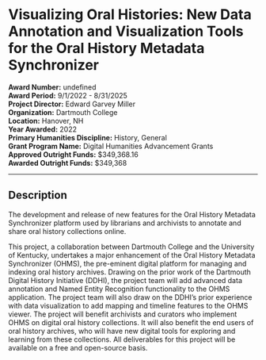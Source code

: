 
# Visualizing Oral Histories: New Data Annotation and Visualization Tools for the Oral History Metadata Synchronizer

**Award Number:** undefined  
**Award Period:** 9/1/2022 - 8/31/2025  
**Project Director:** Edward Garvey Miller  
**Organization:** Dartmouth College  
**Location:** Hanover, NH  
**Year Awarded:** 2022  
**Primary Humanities Discipline:** History, General  
**Grant Program Name:** Digital Humanities Advancement Grants  
**Approved Outright Funds:** $349,368.16  
**Awarded Outright Funds:** $349,368  

---

## Description

<p>The development and release of new features for the Oral History Metadata Synchronizer platform used by librarians and archivists to annotate and share oral history collections online.</p>
<p>This project, a collaboration between Dartmouth College and the University of Kentucky, undertakes a major enhancement of the Oral History Metadata Synchronizer (OHMS), the pre-eminent digital platform for managing and indexing oral history archives.  Drawing on the prior work of the Dartmouth Digital History Initiative (DDHI), the project team will add advanced data annotation and Named Entity Recognition functionality to the OHMS application.  The project team will also draw on the DDHI’s prior experience with data visualization to add mapping and timeline features to the OHMS viewer.  The project will benefit archivists and curators who implement OHMS on digital oral history collections.  It will also benefit the end users of oral history archives, who will have new digital tools for exploring and learning from these collections.  All deliverables for this project will be available on a free and open-source basis.</p>
